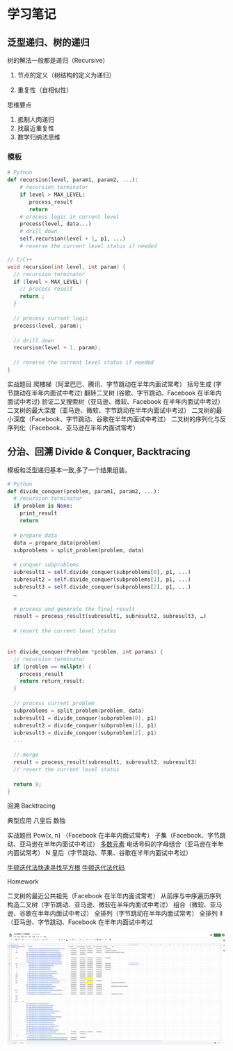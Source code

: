 # 学习笔记

## 泛型递归、树的递归

树的解法一般都是递归（Recursive）

1. 节点的定义（树结构的定义为递归）

2. 重复性（自相似性）

思维要点 

1. 抵制人肉递归
2. 找最近重复性
3. 数学归纳法思维

### 模板
```py
# Python
def recursion(level, param1, param2, ...): 
    # recursion terminator 
    if level > MAX_LEVEL: 
	   process_result 
	   return 
    # process logic in current level 
    process(level, data...) 
    # drill down 
    self.recursion(level + 1, p1, ...) 
    # reverse the current level status if needed
```

```C++
// C/C++
void recursion(int level, int param) { 
  // recursion terminator
  if (level > MAX_LEVEL) { 
    // process result 
    return ; 
  }

  // process current logic 
  process(level, param);

  // drill down 
  recursion(level + 1, param);

  // reverse the current level status if needed
}
```
实战题目
爬楼梯（阿里巴巴、腾讯、字节跳动在半年内面试常考）
括号生成 (字节跳动在半年内面试中考过)
翻转二叉树 (谷歌、字节跳动、Facebook 在半年内面试中考过)
验证二叉搜索树（亚马逊、微软、Facebook 在半年内面试中考过）
二叉树的最大深度（亚马逊、微软、字节跳动在半年内面试中考过）
二叉树的最小深度（Facebook、字节跳动、谷歌在半年内面试中考过）
二叉树的序列化与反序列化（Facebook、亚马逊在半年内面试常考）

## 分治、回溯 Divide & Conquer, Backtracing

模板和泛型递归基本一致,多了一个结果组装。

```py
# Python
def divide_conquer(problem, param1, param2, ...): 
  # recursion terminator 
  if problem is None: 
	print_result 
	return 

  # prepare data 
  data = prepare_data(problem) 
  subproblems = split_problem(problem, data) 

  # conquer subproblems 
  subresult1 = self.divide_conquer(subproblems[0], p1, ...) 
  subresult2 = self.divide_conquer(subproblems[1], p1, ...) 
  subresult3 = self.divide_conquer(subproblems[2], p1, ...) 
  …

  # process and generate the final result 
  result = process_result(subresult1, subresult2, subresult3, …)
	
  # revert the current level states
```

```C++

int divide_conquer(Problem *problem, int params) {
  // recursion terminator
  if (problem == nullptr) {
    process_result
    return return_result;
  } 

  // process current problem
  subproblems = split_problem(problem, data)
  subresult1 = divide_conquer(subproblem[0], p1)
  subresult2 = divide_conquer(subproblem[1], p1)
  subresult3 = divide_conquer(subproblem[2], p1)
  ...

  // merge
  result = process_result(subresult1, subresult2, subresult3)
  // revert the current level status
 
  return 0;
}
```

回溯 Backtracing

典型应用 八皇后 数独

实战题目
Pow(x, n) （Facebook 在半年内面试常考）
子集（Facebook、字节跳动、亚马逊在半年内面试中考过）
[多数元素](https://leetcode-cn.com/problems/majority-element/description/)
电话号码的字母组合（亚马逊在半年内面试常考）
N 皇后（字节跳动、苹果、谷歌在半年内面试中考过）

[牛顿迭代法快速寻找平方根](http://www.matrix67.com/blog/archives/361)
[牛顿迭代法代码](http://www.voidcn.com/article/p-eudisdmk-zm.html)

Homework

二叉树的最近公共祖先（Facebook 在半年内面试常考）
从前序与中序遍历序列构造二叉树（字节跳动、亚马逊、微软在半年内面试中考过）
组合（微软、亚马逊、谷歌在半年内面试中考过）
全排列（字节跳动在半年内面试常考）
全排列 II （亚马逊、字节跳动、Facebook 在半年内面试中考过

![alt test][image1]


[//]: # (Image References)

[image1]: ./pic/week3_3ac.png